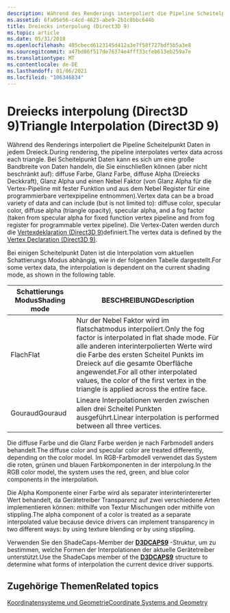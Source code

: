 ```yaml
---
description: Während des Renderings interpoliert die Pipeline Scheitelpunkt Daten in jedem Dreieck.
ms.assetid: 6fa05e56-c4cd-4623-abe9-2b1c8bbc644b
title: Dreiecks interpolung (Direct3D 9)
ms.topic: article
ms.date: 05/31/2018
ms.openlocfilehash: 405cbecd6123145d412a3e7f58f727bdf5b5a3e8
ms.sourcegitcommit: a47bd86f517de76374e4fff33cfeb613eb259a7e
ms.translationtype: MT
ms.contentlocale: de-DE
ms.lasthandoff: 01/06/2021
ms.locfileid: "106346834"
---
```

# <a name="triangle-interpolation-direct3d-9"></a><span data-ttu-id="d5bb6-103">Dreiecks interpolung (Direct3D 9)</span><span class="sxs-lookup"><span data-stu-id="d5bb6-103">Triangle Interpolation (Direct3D 9)</span></span>

<span data-ttu-id="d5bb6-104">Während des Renderings interpoliert die Pipeline Scheitelpunkt Daten in jedem Dreieck.</span><span class="sxs-lookup"><span data-stu-id="d5bb6-104">During rendering, the pipeline interpolates vertex data across each triangle.</span></span> <span data-ttu-id="d5bb6-105">Bei Scheitelpunkt Daten kann es sich um eine große Bandbreite von Daten handeln, die Sie einschließen können (aber nicht beschränkt auf): diffuse Farbe, Glanz Farbe, diffuse Alpha (Dreiecks Deckkraft), Glanz Alpha und einen Nebel Faktor (von Glanz Alpha für die Vertex-Pipeline mit fester Funktion und aus dem Nebel Register für eine programmierbare vertexpipeline entnommen).</span><span class="sxs-lookup"><span data-stu-id="d5bb6-105">Vertex data can be a broad variety of data and can include (but is not limited to): diffuse color, specular color, diffuse alpha (triangle opacity), specular alpha, and a fog factor (taken from specular alpha for fixed function vertex pipeline and from fog register for programmable vertex pipeline).</span></span> <span data-ttu-id="d5bb6-106">Die Vertex-Daten werden durch die [Vertexdeklaration (Direct3D 9)](vertex-declaration.md)definiert.</span><span class="sxs-lookup"><span data-stu-id="d5bb6-106">The vertex data is defined by the [Vertex Declaration (Direct3D 9)](vertex-declaration.md).</span></span>

<span data-ttu-id="d5bb6-107">Bei einigen Scheitelpunkt Daten ist die Interpolation vom aktuellen Schattierungs Modus abhängig, wie in der folgenden Tabelle dargestellt.</span><span class="sxs-lookup"><span data-stu-id="d5bb6-107">For some vertex data, the interpolation is dependent on the current shading mode, as shown in the following table.</span></span>



| <span data-ttu-id="d5bb6-108">Schattierungs Modus</span><span class="sxs-lookup"><span data-stu-id="d5bb6-108">Shading mode</span></span> | <span data-ttu-id="d5bb6-109">BESCHREIBUNG</span><span class="sxs-lookup"><span data-stu-id="d5bb6-109">Description</span></span>                                                                                                                                                                 |
|--------------|-----------------------------------------------------------------------------------------------------------------------------------------------------------------------------|
| <span data-ttu-id="d5bb6-110">Flach</span><span class="sxs-lookup"><span data-stu-id="d5bb6-110">Flat</span></span>         | <span data-ttu-id="d5bb6-111">Nur der Nebel Faktor wird im flatschatmodus interpoliert.</span><span class="sxs-lookup"><span data-stu-id="d5bb6-111">Only the fog factor is interpolated in flat shade mode.</span></span> <span data-ttu-id="d5bb6-112">Für alle anderen interinterpolierten Werte wird die Farbe des ersten Scheitel Punkts im Dreieck auf die gesamte Oberfläche angewendet.</span><span class="sxs-lookup"><span data-stu-id="d5bb6-112">For all other interpolated values, the color of the first vertex in the triangle is applied across the entire face.</span></span> |
| <span data-ttu-id="d5bb6-113">Gouraud</span><span class="sxs-lookup"><span data-stu-id="d5bb6-113">Gouraud</span></span>      | <span data-ttu-id="d5bb6-114">Lineare Interpolationen werden zwischen allen drei Scheitel Punkten ausgeführt.</span><span class="sxs-lookup"><span data-stu-id="d5bb6-114">Linear interpolation is performed between all three vertices.</span></span>                                                                                                               |



 

<span data-ttu-id="d5bb6-115">Die diffuse Farbe und die Glanz Farbe werden je nach Farbmodell anders behandelt.</span><span class="sxs-lookup"><span data-stu-id="d5bb6-115">The diffuse color and specular color are treated differently, depending on the color model.</span></span> <span data-ttu-id="d5bb6-116">Im RGB-Farbmodell verwendet das System die roten, grünen und blauen Farbkomponenten in der interpolung.</span><span class="sxs-lookup"><span data-stu-id="d5bb6-116">In the RGB color model, the system uses the red, green, and blue color components in the interpolation.</span></span>

<span data-ttu-id="d5bb6-117">Die Alpha Komponente einer Farbe wird als separater interinterintererter Wert behandelt, da Gerätetreiber Transparenz auf zwei verschiedene Arten implementieren können: mithilfe von Textur Mischungen oder mithilfe von stippling.</span><span class="sxs-lookup"><span data-stu-id="d5bb6-117">The alpha component of a color is treated as a separate interpolated value because device drivers can implement transparency in two different ways: by using texture blending or by using stippling.</span></span>

<span data-ttu-id="d5bb6-118">Verwenden Sie den ShadeCaps-Member der [**D3DCAPS9**](/windows/desktop/api/D3D9Caps/ns-d3d9caps-d3dcaps9) -Struktur, um zu bestimmen, welche Formen der Interpolationen der aktuelle Gerätetreiber unterstützt.</span><span class="sxs-lookup"><span data-stu-id="d5bb6-118">Use the ShadeCaps member of the [**D3DCAPS9**](/windows/desktop/api/D3D9Caps/ns-d3d9caps-d3dcaps9) structure to determine what forms of interpolation the current device driver supports.</span></span>

## <a name="related-topics"></a><span data-ttu-id="d5bb6-119">Zugehörige Themen</span><span class="sxs-lookup"><span data-stu-id="d5bb6-119">Related topics</span></span>

<dl> <dt>

[<span data-ttu-id="d5bb6-120">Koordinatensysteme und Geometrie</span><span class="sxs-lookup"><span data-stu-id="d5bb6-120">Coordinate Systems and Geometry</span></span>](coordinate-systems-and-geometry.md)
</dt> </dl>

 

 




